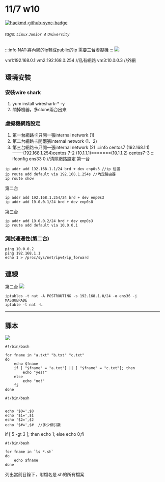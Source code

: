 # 11/7 w10

[![hackmd-github-sync-badge](https://hackmd.io/TyvZLTRhQQi1PXp0q7pytg/badge)](https://hackmd.io/TyvZLTRhQQi1PXp0q7pytg)

###### tags: `Linux` `Junior A` `University`

:::info
NAT:將內網的ip轉成public的ip
需要三台虛擬機
:::
![](https://i.imgur.com/zWCCt3x.png)


vm1:192.168.0.1
vm2:192.168.0.254 //私有網路
vm3:10.0.0.3 //外網
## 環境安裝

### 安裝wire shark
1. yum install wireshark-* -y
2. 關掉機器，多clone兩台出來
### 虛擬機網路設定
1. 第一台網路卡只開一張internal network (1)
2. 第二台網路卡開兩張internal network (1、2)
3. 第三台網路卡只開一張internal network (2)
:::info
centos7 (192.168.1.1)——-(192.168.1.254)centos 7-2 (10.1.1.1)=======(10.1.1.2) centos7-3
:::
ifconfig ens33 0 //清除網路設定
第一台
```
ip addr add 192.168.1.1/24 brd + dev enp0s3 //ip 位置
ip route add default via 192.168.1.254s //內定路由器
ip route show
```
第二台
```
ip addr add 192.168.1.254/24 brd + dev enp0s3
ip addr add 10.0.0.1/24 brd + dev enp0s8
```
第三台
```
ip addr add 10.0.0.2/24 brd + dev enp0s3
ip route add default via 10.0.0.1
```
### 測試連通性(第二台)
```
ping 10.0.0.2
ping 192.168.1.1
echo 1 > /proc/sys/net/ipv4/ip_forward
```
## 連線
第二台
![](https://i.imgur.com/zw7AXS8.png)

```
iptables -t nat -A POSTROUTING -s 192.168.1.0/24 -o ens36 -j MASQUERADE
iptable -t nat -L
```



---

## 課本
![](https://i.imgur.com/B0WzJxi.png)
```
#!/bin/bash

for fname in "a.txt" "b.txt" "c.txt"
do
    echo $fname
    if [ "$fname" = "a.txt"] || [ "$fname" = "c.txt"]; then
        echo "yes!"
    else
        echo "no!"
    fi
done
```

```
#!/bin/bash


echo '$0=',$0
echo '$1=',$1
echo '$2=',$2
echo '$#=',$#  //多少個引數
```
if [ 5 -gt 3 ]; then echo 1; else echo 0;fi
```
#!/bin/bash

for fname in `ls *.sh`
do
    echo $fname
done
```
列出當前目錄下，附檔名是.sh的所有檔案